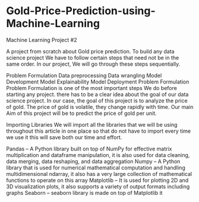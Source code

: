 # Gold-Price-Prediction-using-Machine-Learning
Machine Learning Project #2

A project from scratch about Gold price prediction. To build any data science project We have to follow certain steps that need not be in the same order. In our project, We will go through these steps sequentially.

Problem Formulation 
Data preprocessing 
Data wrangling
Model Development
Model Explainability
Model Deployment
Problem Formulation
Problem Formulation is one of the most important steps We do before starting any project. there has to be a clear idea about the goal of our data science project. In our case, the goal of this project is to analyze the price of gold. The price of gold is volatile, they change rapidly with time. Our main Aim of this project will be to predict the price of gold per unit. 

Importing Libraries 
We will import all the libraries that we will be using throughout this article in one place so that do not have to import every time we use it this will save both our time and effort.

Pandas – A Python library built on top of NumPy for effective matrix multiplication and dataframe manipulation, it is also used for data cleaning, data merging, data reshaping, and data aggregation 
Numpy – A Python library that is used for numerical mathematical computation and handling multidimensional ndarray, it also has a very large collection of mathematical functions to operate on this array 
Matplotlib – It is used for plotting 2D and 3D visualization plots, it also supports a variety of output formats including graphs 
Seaborn – seaborn library is made on top of Matplotlib it
  

